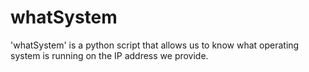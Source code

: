 # whatSystem
'whatSystem' is a python script that allows us to know what operating system is running on the IP address we provide.
